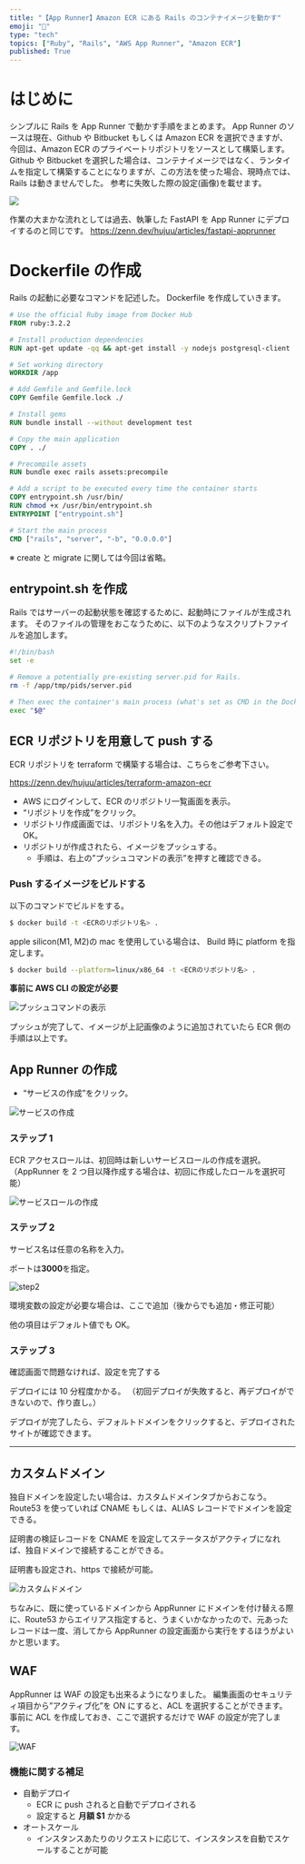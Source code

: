 ```yaml
---
title: "【App Runner】Amazon ECR にある Rails のコンテナイメージを動かす"
emoji: "🍤"
type: "tech"
topics: ["Ruby", "Rails", "AWS App Runner", "Amazon ECR"]
published: True
---
```


# はじめに

シンプルに Rails を App Runner で動かす手順をまとめます。
App Runner のソースは現在、Github や Bitbucket もしくは Amazon ECR を選択できますが、
今回は、Amazon ECR のプライベートリポジトリをソースとして構築します。
Github や Bitbucket を選択した場合は、コンテナイメージではなく、ランタイムを指定して構築することになりますが、この方法を使った場合、現時点では、Rails は動きませんでした。
参考に失敗した際の設定(画像)を載せます。

![](https://storage.googleapis.com/zenn-user-upload/237629227ea0-20240802.png)

作業の大まかな流れとしては過去、執筆した FastAPI を App Runner にデプロイするのと同じです。
https://zenn.dev/hujuu/articles/fastapi-apprunner

# Dockerfile の作成

Rails の起動に必要なコマンドを記述した。
Dockerfile を作成していきます。

```Dockerfile
# Use the official Ruby image from Docker Hub
FROM ruby:3.2.2

# Install production dependencies
RUN apt-get update -qq && apt-get install -y nodejs postgresql-client

# Set working directory
WORKDIR /app

# Add Gemfile and Gemfile.lock
COPY Gemfile Gemfile.lock ./

# Install gems
RUN bundle install --without development test

# Copy the main application
COPY . ./

# Precompile assets
RUN bundle exec rails assets:precompile

# Add a script to be executed every time the container starts
COPY entrypoint.sh /usr/bin/
RUN chmod +x /usr/bin/entrypoint.sh
ENTRYPOINT ["entrypoint.sh"]

# Start the main process
CMD ["rails", "server", "-b", "0.0.0.0"]
```

※ create と migrate に関しては今回は省略。

## entrypoint.sh を作成

Rails ではサーバーの起動状態を確認するために、起動時にファイルが生成されます。
そのファイルの管理をおこなうために、以下のようなスクリプトファイルを追加します。

```entrypoint.sh
#!/bin/bash
set -e

# Remove a potentially pre-existing server.pid for Rails.
rm -f /app/tmp/pids/server.pid

# Then exec the container's main process (what's set as CMD in the Dockerfile).
exec "$@"
```

## ECR リポジトリを用意して push する

ECR リポジトリを terraform で構築する場合は、こちらをご参考下さい。

https://zenn.dev/hujuu/articles/terraform-amazon-ecr

- AWS にログインして、ECR のリポジトリ一覧画面を表示。
- “リポジトリを作成”をクリック。
- リポジトリ作成画面では、リポジトリ名を入力。その他はデフォルト設定で OK。
- リポジトリが作成されたら、イメージをプッシュする。
  - 手順は、右上の”プッシュコマンドの表示”を押すと確認できる。

### Push するイメージをビルドする

以下のコマンドでビルドをする。

```bash
$ docker build -t <ECRのリポジトリ名> .
```

apple silicon(M1, M2)の mac を使用している場合は、
Build 時に platform を指定します。

```bash
$ docker build --platform=linux/x86_64 -t <ECRのリポジトリ名> .
```

**事前に AWS CLI の設定が必要**

![プッシュコマンドの表示](https://storage.googleapis.com/zenn-user-upload/e5bcece64f2c-20230224.png)

プッシュが完了して、イメージが上記画像のように追加されていたら ECR 側の手順は以上です。

## App Runner の作成

- “サービスの作成”をクリック。

![サービスの作成](https://storage.googleapis.com/zenn-user-upload/22e906ae259b-20230224.png)

### ステップ 1

ECR アクセスロールは、初回時は新しいサービスロールの作成を選択。（AppRunner を 2 つ目以降作成する場合は、初回に作成したロールを選択可能）

![サービスロールの作成](https://storage.googleapis.com/zenn-user-upload/d27f0dc71a37-20230224.png)

### ステップ 2

サービス名は任意の名称を入力。

ポートは**3000**を指定。

![step2](https://storage.googleapis.com/zenn-user-upload/4d6a5c0e541d-20230224.jpg)

環境変数の設定が必要な場合は、ここで追加（後からでも追加・修正可能）

他の項目はデフォルト値でも OK。

### ステップ 3

確認画面で問題なければ、設定を完了する

デプロイには 10 分程度かかる。
（初回デプロイが失敗すると、再デプロイができないので、作り直し。）

デプロイが完了したら、デフォルトドメインをクリックすると、デプロイされたサイトが確認できます。

---

## カスタムドメイン

独自ドメインを設定したい場合は、カスタムドメインタブからおこなう。
Route53 を使っていれば CNAME もしくは、ALIAS レコードでドメインを設定できる。

証明書の検証レコードを CNAME を設定してステータスがアクティブになれば、独自ドメインで接続することができる。

証明書も設定され、https で接続が可能。

![カスタムドメイン](https://storage.googleapis.com/zenn-user-upload/3b390e63c679-20230224.png)

ちなみに、既に使っているドメインから AppRunner にドメインを付け替える際に、Route53 からエイリアス指定すると、うまくいかなかったので、元あったレコードは一度、消してから AppRunner の設定画面から実行をするほうがよいかと思います。

## WAF

AppRunner は WAF の設定も出来るようになりました。
編集画面のセキュリティ項目から”アクティブ化”を ON にすると、ACL を選択することができます。
事前に ACL を作成しておき、ここで選択するだけで WAF の設定が完了します。

![WAF](https://storage.googleapis.com/zenn-user-upload/80b5b910a695-20240802.png)

### 機能に関する補足

- 自動デプロイ
  - ECR に push されると自動でデプロイされる
  - 設定すると **月額 $1** かかる
- オートスケール
  - インスタンスあたりのリクエストに応じて、インスタンスを自動でスケールすることが可能
